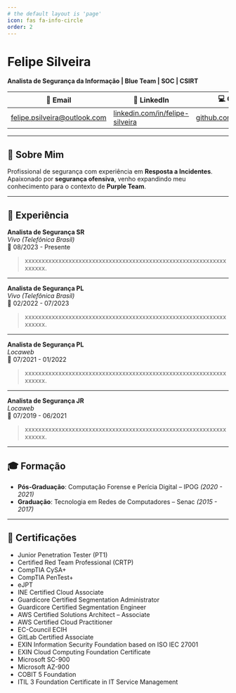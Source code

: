 ```yaml
---
# the default layout is 'page'
icon: fas fa-info-circle
order: 2
---
```


# Felipe Silveira
**Analista de Segurança da Informação | Blue Team | SOC | CSIRT**

| 📧 Email | 🔗 LinkedIn | 💻 Github |
|----------|-------------|-----------|
| felipe.psilveira@outlook.com | [linkedin.com/in/felipe-silveira](https://www.linkedin.com/in/felipe-silveira/) | [github.com/felipe8398](https://github.com/felipe8398) |

---

## 👤 Sobre Mim
Profissional de segurança com experiência em **Resposta a Incidentes**. Apaixonado por **segurança ofensiva**, venho expandindo meu conhecimento para o contexto de **Purple Team**.

---

## 💼 Experiência

**Analista de Segurança SR**  
_Vivo (Telefônica Brasil)_  
📅 08/2023 - Presente  
> xxxxxxxxxxxxxxxxxxxxxxxxxxxxxxxxxxxxxxxxxxxxxxxxxxxxxxxxxxxxxxxxxx.

---

**Analista de Segurança PL**  
_Vivo (Telefônica Brasil)_  
📅 02/2022 - 07/2023  
> xxxxxxxxxxxxxxxxxxxxxxxxxxxxxxxxxxxxxxxxxxxxxxxxxxxxxxxxxxxxxxxxxx.

---

**Analista de Segurança PL**  
_Locaweb_  
📅 07/2021 - 01/2022  
> xxxxxxxxxxxxxxxxxxxxxxxxxxxxxxxxxxxxxxxxxxxxxxxxxxxxxxxxxxxxxxxxxx.

---

**Analista de Segurança JR**  
_Locaweb_  
📅 07/2019 - 06/2021  
> xxxxxxxxxxxxxxxxxxxxxxxxxxxxxxxxxxxxxxxxxxxxxxxxxxxxxxxxxxxxxxxxxx.

---

## 🎓 Formação
- **Pós-Graduação**: Computação Forense e Perícia Digital – IPOG _(2020 - 2021)_  
- **Graduação**: Tecnologia em Redes de Computadores – Senac _(2015 - 2017)_  

---

## 📜 Certificações
- Junior Penetration Tester (PT1)  
- Certified Red Team Professional (CRTP)  
- CompTIA CySA+  
- CompTIA PenTest+  
- eJPT  
- INE Certified Cloud Associate  
- Guardicore Certified Segmentation Administrator  
- Guardicore Certified Segmentation Engineer  
- AWS Certified Solutions Architect – Associate  
- AWS Certified Cloud Practitioner  
- EC-Council ECIH  
- GitLab Certified Associate  
- EXIN Information Security Foundation based on ISO IEC 27001  
- EXIN Cloud Computing Foundation Certificate  
- Microsoft SC-900  
- Microsoft AZ-900  
- COBIT 5 Foundation  
- ITIL 3 Foundation Certificate in IT Service Management  

